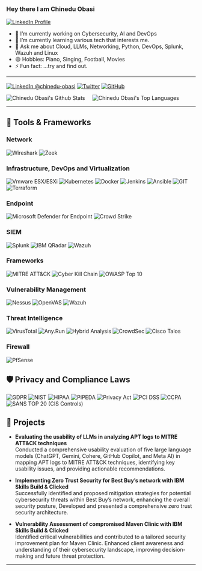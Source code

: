 ### <p>Hey there  I am Chinedu Obasi</p> 


<p align="left">
  <a href="https://www.linkedin.com/in/chinedu-obasi/" target="_blank">
    <img src="https://img.shields.io/badge/LinkedIn-Profile%20badges-blue" alt="LinkedIn Profile" />
  </a>
</p>


- 🔭 I’m currently working on Cybersecurity, AI and DevOps
- 🌱 I’m currently learning various tech that interests me.
- 💬 Ask me about Cloud, LLMs, Networking, Python, DevOps, Splunk, Wazuh and Linux
- 😄 Hobbies: Piano, Singing, Football, Movies
- ⚡ Fun fact: ...try and find out.

---

<p align="left">

<a href="https://www.linkedin.com/in/chinedu-obasi/"><img alt="LinkedIn @chinedu-obasi" align="center" src="https://img.shields.io/badge/LINKEDIN-blue.svg?logo=linkedin&style=for-the-badge" /></a>
<a href="https://x.com/ChineduKObasi" target="blank"><img alt="Twitter" align="center" src="https://img.shields.io/badge/Twitter-lightblue.svg?logo=X&style=for-the-badge" /></a>
<a href="https://github.com/Chinedu-Obasi"><img alt="GitHub" align="center" src="https://img.shields.io/badge/GITHUB-black.svg?logo=github&logoColor=white&style=for-the-badge" title="GitHub"/></a>

</p>


![Chinedu Obasi's Github Stats](https://github-readme-stats.vercel.app/api?username=Chinedu-Obasi&show_icons=true&theme=dracula)  &nbsp; &nbsp; ![Chinedu Obasi's Top Languages](https://github-readme-stats.vercel.app/api/top-langs/?username=Chinedu-Obasi&theme=dracula&include_all_commits=true&count_private=true&layout=compact)

---
## 🔧 Tools & Frameworks

### **Network**
![Wireshark](https://img.shields.io/badge/Wireshark-1f425f.svg?style=for-the-badge)
![Zeek](https://img.shields.io/badge/Zeek-1f425f.svg?style=for-the-badge)

### **Infrastructure, DevOps and Virtualization**
![Vmware ESX/ESXi](https://img.shields.io/badge/Vmware%20ESX-yellow?style=for-the-badge)
![Kubernetes](https://img.shields.io/badge/Kubernetes-blue?style=for-the-badge)
![Docker](https://img.shields.io/badge/Docker-purple?style=for-the-badge)
![Jenkins](https://img.shields.io/badge/Jenkins-cyan?style=for-the-badge)
![Ansible](https://img.shields.io/badge/Ansible-lightblue?style=for-the-badge)
![GIT](https://img.shields.io/badge/GIT-black?style=for-the-badge)
![Terraform](https://img.shields.io/badge/Terraform-red?style=for-the-badge)

### **Endpoint**
![Microsoft Defender for Endpoint](https://img.shields.io/badge/Microsoft%20Defender%20for%20Endpoint-blue?style=for-the-badge)
![Crowd Strike](https://img.shields.io/badge/Crowd%20Strike-red?style=for-the-badge)

### **SIEM**
![Splunk](https://img.shields.io/badge/Splunk-black?style=for-the-badge)
![IBM QRadar](https://img.shields.io/badge/Elastic-darkblue?style=for-the-badge)
![Wazuh](https://img.shields.io/badge/Wazuh-red?style=for-the-badge)

### **Frameworks**
![MITRE ATT&CK](https://img.shields.io/badge/MITRE%20ATT%26CK-yellow?style=for-the-badge)
![Cyber Kill Chain](https://img.shields.io/badge/Cyber%20Kill%20Chain-blue?style=for-the-badge)
![OWASP Top 10](https://img.shields.io/badge/OWASP%20Top%2010-black?style=for-the-badge)

### **Vulnerability Management**
![Nessus](https://img.shields.io/badge/Nessus-black?style=for-the-badge)
![OpenVAS](https://img.shields.io/badge/OpenVAS-darkblue?style=for-the-badge)
![Wazuh](https://img.shields.io/badge/Wazuh-red?style=for-the-badge)

### **Threat Intelligence**
![VirusTotal](https://img.shields.io/badge/VirusTotal-blue?style=for-the-badge)
![Any.Run](https://img.shields.io/badge/Any.Run-red?style=for-the-badge)
![Hybrid Analysis](https://img.shields.io/badge/Hybrid%20Analysis-purple?style=for-the-badge)
![CrowdSec](https://img.shields.io/badge/CrowdSec-violet?style=for-the-badge)
![Cisco Talos](https://img.shields.io/badge/Cisco%20Talos-blue?style=for-the-badge)

### **Firewall**
![PfSense](https://img.shields.io/badge/PfSense%20Firewall-navy?style=for-the-badge)

## 🛡️ Privacy and Compliance Laws

![GDPR](https://img.shields.io/badge/GDPR-blue?style=for-the-badge)
![NIST](https://img.shields.io/badge/NIST-darkblue?style=for-the-badge)
![HIPAA](https://img.shields.io/badge/HIPAA-blue?style=for-the-badge)
![PIPEDA](https://img.shields.io/badge/PIPEDA-blue?style=for-the-badge)
![Privacy Act](https://img.shields.io/badge/Privacy%20Act-green?style=for-the-badge)
![PCI DSS](https://img.shields.io/badge/PCI%20DSS-red?style=for-the-badge)
![CCPA](https://img.shields.io/badge/CCPA-red?style=for-the-badge)
![SANS TOP 20 (CIS Controls)](https://img.shields.io/badge/SANS%20TOP%2020%20(CIS%20Controls)-blue?style=for-the-badge)

## 📂 Projects
- **Evaluating the usability of LLMs in analyzing APT logs to MITRE ATT&CK techniques**  
  Conducted a comprehensive usability evaluation of five large language models (ChatGPT, Gemini, Cohere, GitHub Copilot, and Meta AI) in mapping APT logs to MITRE ATT&CK techniques, identifying key usability issues, and providing actionable recommendations.

- **Implementing Zero Trust Security for Best Buy’s network with IBM Skills Build & Clicked**  
  Successfully identified and proposed mitigation strategies for potential cybersecurity threats within Best Buy’s network, enhancing the overall security posture, Developed and presented a comprehensive zero trust security architecture.

- **Vulnerability Assessment of compromised Maven Clinic with IBM Skills Build & Clicked**  
  Identified critical vulnerabilities and contributed to a tailored security improvement plan for Maven Clinic. Enhanced client awareness and understanding of their cybersecurity landscape, improving decision-making and future threat protection.

---
